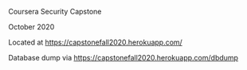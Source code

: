 Coursera Security Capstone

October 2020

Located at https://capstonefall2020.herokuapp.com/

Database dump via https://capstonefall2020.herokuapp.com/dbdump
